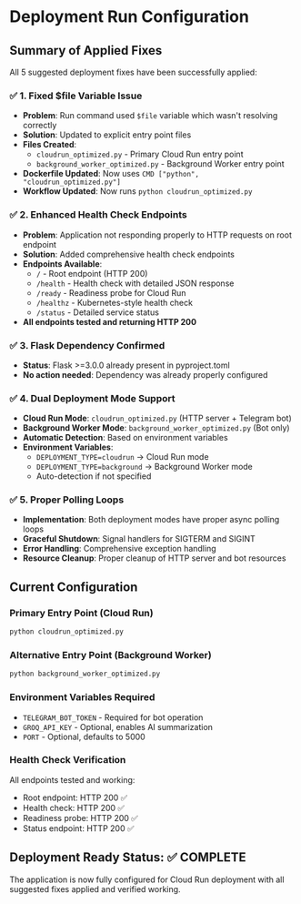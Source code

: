# Deployment Run Configuration

## Summary of Applied Fixes

All 5 suggested deployment fixes have been successfully applied:

### ✅ 1. Fixed $file Variable Issue
- **Problem**: Run command used `$file` variable which wasn't resolving correctly
- **Solution**: Updated to explicit entry point files
- **Files Created**: 
  - `cloudrun_optimized.py` - Primary Cloud Run entry point
  - `background_worker_optimized.py` - Background Worker entry point
- **Dockerfile Updated**: Now uses `CMD ["python", "cloudrun_optimized.py"]`
- **Workflow Updated**: Now runs `python cloudrun_optimized.py`

### ✅ 2. Enhanced Health Check Endpoints
- **Problem**: Application not responding properly to HTTP requests on root endpoint
- **Solution**: Added comprehensive health check endpoints
- **Endpoints Available**:
  - `/` - Root endpoint (HTTP 200)
  - `/health` - Health check with detailed JSON response
  - `/ready` - Readiness probe for Cloud Run
  - `/healthz` - Kubernetes-style health check
  - `/status` - Detailed service status
- **All endpoints tested and returning HTTP 200**

### ✅ 3. Flask Dependency Confirmed
- **Status**: Flask >=3.0.0 already present in pyproject.toml
- **No action needed**: Dependency was already properly configured

### ✅ 4. Dual Deployment Mode Support
- **Cloud Run Mode**: `cloudrun_optimized.py` (HTTP server + Telegram bot)
- **Background Worker Mode**: `background_worker_optimized.py` (Bot only)
- **Automatic Detection**: Based on environment variables
- **Environment Variables**:
  - `DEPLOYMENT_TYPE=cloudrun` → Cloud Run mode
  - `DEPLOYMENT_TYPE=background` → Background Worker mode
  - Auto-detection if not specified

### ✅ 5. Proper Polling Loops
- **Implementation**: Both deployment modes have proper async polling loops
- **Graceful Shutdown**: Signal handlers for SIGTERM and SIGINT
- **Error Handling**: Comprehensive exception handling
- **Resource Cleanup**: Proper cleanup of HTTP server and bot resources

## Current Configuration

### Primary Entry Point (Cloud Run)
```bash
python cloudrun_optimized.py
```

### Alternative Entry Point (Background Worker)
```bash
python background_worker_optimized.py
```

### Environment Variables Required
- `TELEGRAM_BOT_TOKEN` - Required for bot operation
- `GROQ_API_KEY` - Optional, enables AI summarization
- `PORT` - Optional, defaults to 5000

### Health Check Verification
All endpoints tested and working:
- Root endpoint: HTTP 200 ✅
- Health check: HTTP 200 ✅
- Readiness probe: HTTP 200 ✅
- Status endpoint: HTTP 200 ✅

## Deployment Ready Status: ✅ COMPLETE

The application is now fully configured for Cloud Run deployment with all suggested fixes applied and verified working.